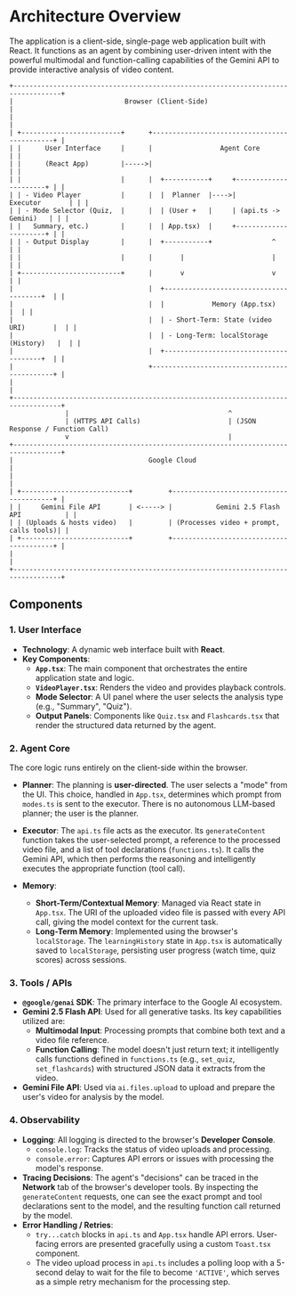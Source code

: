 # Architecture Overview

The application is a client-side, single-page web application built with React. It functions as an agent by combining user-driven intent with the powerful multimodal and function-calling capabilities of the Gemini API to provide interactive analysis of video content.

```ascii
+----------------------------------------------------------------------------------+
|                            Browser (Client-Side)                                 |
|                                                                                  |
| +-------------------------+      +---------------------------------------------+ |
| |      User Interface     |      |                 Agent Core                  | |
| |      (React App)        |----->|                                             | |
| |                         |      |  +-----------+     +----------------------+ | |
| | - Video Player          |      |  |  Planner  |---->|       Executor       | | |
| | - Mode Selector (Quiz,  |      |  | (User +   |     | (api.ts -> Gemini)   | | |
| |   Summary, etc.)        |      |  | App.tsx)  |     +----------------------+ | |
| | - Output Display        |      |  +-----------+               ^              | |
| |                         |      |       |                      |              | |
| +-------------------------+      |       v                      v              | |
|                                  |  +---------------------------------------+  | |
|                                  |  |            Memory (App.tsx)           |  | |
|                                  |  | - Short-Term: State (video URI)       |  | |
|                                  |  | - Long-Term: localStorage (History)   |  | |
|                                  |  +---------------------------------------+  | |
|                                  +---------------------------------------------+ |
|                                                                                  |
+----------------------------------------------------------------------------------+
              |                                        ^
              | (HTTPS API Calls)                      | (JSON Response / Function Call)
              v                                        |
+----------------------------------------------------------------------------------+
|                                  Google Cloud                                    |
|                                                                                  |
| +---------------------------+         +----------------------------------------+ |
| |     Gemini File API       | <-----> |           Gemini 2.5 Flash API           | |
| | (Uploads & hosts video)   |         | (Processes video + prompt, calls tools)| |
| +---------------------------+         +----------------------------------------+ |
|                                                                                  |
+----------------------------------------------------------------------------------+
```

## Components

### 1. User Interface
- **Technology**: A dynamic web interface built with **React**.
- **Key Components**:
    - **`App.tsx`**: The main component that orchestrates the entire application state and logic.
    - **`VideoPlayer.tsx`**: Renders the video and provides playback controls.
    - **Mode Selector**: A UI panel where the user selects the analysis type (e.g., "Summary", "Quiz").
    - **Output Panels**: Components like `Quiz.tsx` and `Flashcards.tsx` that render the structured data returned by the agent.

### 2. Agent Core
The core logic runs entirely on the client-side within the browser.

- **Planner**: The planning is **user-directed**. The user selects a "mode" from the UI. This choice, handled in `App.tsx`, determines which prompt from `modes.ts` is sent to the executor. There is no autonomous LLM-based planner; the user is the planner.

- **Executor**: The `api.ts` file acts as the executor. Its `generateContent` function takes the user-selected prompt, a reference to the processed video file, and a list of tool declarations (`functions.ts`). It calls the Gemini API, which then performs the reasoning and intelligently executes the appropriate function (tool call).

- **Memory**:
    - **Short-Term/Contextual Memory**: Managed via React state in `App.tsx`. The URI of the uploaded video file is passed with every API call, giving the model context for the current task.
    - **Long-Term Memory**: Implemented using the browser's `localStorage`. The `learningHistory` state in `App.tsx` is automatically saved to `localStorage`, persisting user progress (watch time, quiz scores) across sessions.

### 3. Tools / APIs
- **`@google/genai` SDK**: The primary interface to the Google AI ecosystem.
- **Gemini 2.5 Flash API**: Used for all generative tasks. Its key capabilities utilized are:
    - **Multimodal Input**: Processing prompts that combine both text and a video file reference.
    - **Function Calling**: The model doesn't just return text; it intelligently calls functions defined in `functions.ts` (e.g., `set_quiz`, `set_flashcards`) with structured JSON data it extracts from the video.
- **Gemini File API**: Used via `ai.files.upload` to upload and prepare the user's video for analysis by the model.

### 4. Observability
- **Logging**: All logging is directed to the browser's **Developer Console**.
    - `console.log`: Tracks the status of video uploads and processing.
    - `console.error`: Captures API errors or issues with processing the model's response.
- **Tracing Decisions**: The agent's "decisions" can be traced in the **Network** tab of the browser's developer tools. By inspecting the `generateContent` requests, one can see the exact prompt and tool declarations sent to the model, and the resulting function call returned by the model.
- **Error Handling / Retries**:
    - `try...catch` blocks in `api.ts` and `App.tsx` handle API errors. User-facing errors are presented gracefully using a custom `Toast.tsx` component.
    - The video upload process in `api.ts` includes a polling loop with a 5-second delay to wait for the file to become `'ACTIVE'`, which serves as a simple retry mechanism for the processing step.
